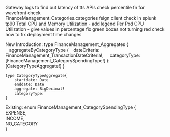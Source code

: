 Gateway logs to find out latency of tts APIs
check percentile fn for wavefront
check   
FinanceManagement_Categories.categories 
feign client check in splunk tp90
Total CPU and Memory Utilization - add legend
Per Pod CPU Utilization - give values in percentage
fix green boxes not turning red 
check how to fix deployment time changes



New Introduction:
	type FinanceManagement_Aggregates {
	   aggregateByCategoryType (
		   dateCriteria: FinanceManagement_TransactionDateCriteria!, 
		   categoryType: [FinanceManagement_CategorySpendingType!]
		   ): [CategoryTypeAggregate!]
	}

	type CategoryTypeAggregate{
		startdate: Date
		enddate: Date
		aggregate: BigDecimal!
		categoryType: 
	}

Existing: 
	enum FinanceManagement_CategorySpendingType {  
	    EXPENSE,  
	    INCOME,  
	    NO_CATEGORY  
	}
